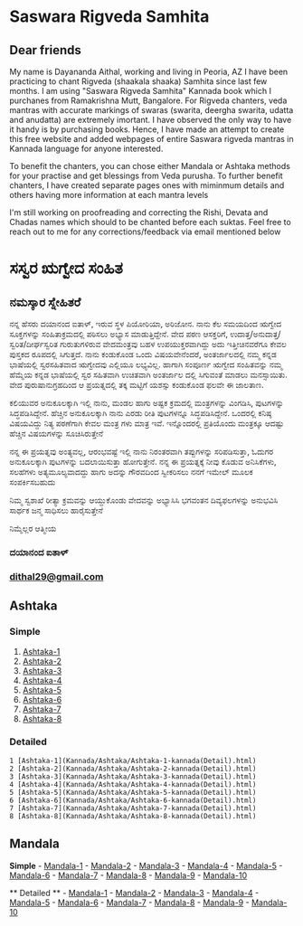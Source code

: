 # Saswara Rigveda Samhita
## Dear friends
My name is Dayananda Aithal, working and living in Peoria, AZ I have been practicing to chant Rigveda (shaakala shaaka) Samhita since last few months.  I am using "Saswara Rigveda Samhita" Kannada book which I purchanes from Ramakrishna Mutt, Bangalore. For Rigveda chanters, veda mantras with accurate markings of swaras (swarita, deergha swarita, udatta and anudatta) are extremely imortant. I have observed the only way to have it handy is by purchasing books. Hence, I have made an attempt to create this free website and added webpages of entire Saswara rigveda mantras in Kannada language for anyone interested.

To benefit the chanters, you can chose either  Mandala or Ashtaka methods for your practise and get blessings from Veda purusha. To further benefit chanters, I have created separate pages ones with miminmum details and others having more information at each mantra levels

I'm still working on proofreading and correcting the Rishi, Devata and Chadas names which should to be chanted before each suktas. Feel free to reach out to me for any corrections/feedback 
via email mentioned below

# ಸಸ್ವರ ಋಗ್ವೇದ ಸಂಹಿತ 
## ನಮಸ್ಕಾರ ಸ್ನೇಹಿತರೆ
ನನ್ನ ಹೆಸರು ದಯಾನಂದ ಐತಾಳ್, ಇರುವ ಸ್ಥಳ ಪಿಯೋರಿಯಾ, ಅರಿಜೋನ. ನಾನು ಕೆಲ ಸಮಯದಿಂದ ಋಗ್ವೇದ ಸೂಕ್ತಗಳನ್ನು ಸಂಹಿತಾಕ್ರಮದಲ್ಲಿ ಪಠಿಸಲು ಅಭ್ಯಾಸ ಮಾಡುತ್ತಿದ್ದೇನೆ.  ವೇದ ಪಠಣ ಆಸಕ್ತರಿಗೆ, ಉದಾತ್ತ/ಅನುದಾತ್ತ/ಸ್ವರಿತ/ದೀರ್ಘಸ್ವರಿತ ಗುರುತುಗಳಿರುವ ವೇದಮಂತ್ರವು ಬಹಳ ಉಪಯುಕ್ತರವಾಗಿದ್ದು ಅದು ಇತ್ತೀಚಿನವರೆಗೂ ಕೇವಲ ಪುಸ್ತಕದ ರೂಪದಲ್ಲಿ ಸಿಗುತ್ತದೆ. ನಾನು ಕಂಡುಕೊಂಡ ಒಂದು ವಿಷಯವೇನೆಂದರೆ, ಅಂತರ್ಜಾಲದಲ್ಲಿ ನಮ್ಮ ಕನ್ನಡ ಭಾಷೆಯಲ್ಲಿ ಸ್ವರಸಹಿತವಾದ ಋಗ್ವೇದವು ಎಲ್ಲಿಯೂ ಲಭ್ಯವಿಲ್ಲ. ಹಾಗಾಗಿ ಸಂಪೂರ್ಣ ಋಗ್ವೇದ ಸಂಹಿತವನ್ನು ನಮ್ಮ ಹೆಮ್ಮೆಯ ಕನ್ನಡ ಭಾಷೆಯಲ್ಲಿ ಸ್ವರ ಸಹಿತವಾಗಿ ಉಚಿತವಾಗಿ ಅಂತರ್ಜಾಲ ದಲ್ಲಿ ಸಿಗುವಂತೆ ಮಾಡಲು ಮನಸ್ಸಾಯಿತು. ವೇದ ಪುರುಷಾನುಗ್ರಹದಿಂದ ಆ ಪ್ರಯತ್ನದಲ್ಲಿ ತಕ್ಕ ಮಟ್ಟಿಗೆ ಯಶಸ್ಸು ಕಂಡುಕೊಂಡ ಫಲವೇ ಈ ಜಾಲತಾಣ.

ಕಲಿಯುವರ ಅನುಕೂಲಕ್ಕಾಗಿ ಇಲ್ಲಿ ನಾನು, ಮಂಡಲ ಹಾಗು ಅಷ್ಟಕ ಕ್ರಮದಲ್ಲಿ ಮಂತ್ರಗಳನ್ನು ವಿಂಗಡಿಸಿ, ಪುಟಗಳನ್ನು ಸಿದ್ಧಪಡಿಸಿದ್ದೇನೆ. ಹೆಚ್ಚಿನ ಅನುಕೂಲಕ್ಕಾಗಿ ನಾನು ಎರಡು ರೀತಿ ಪುಟಗಳನ್ನೂ ಸಿದ್ಧಪಡಿಸಿದ್ದೇನೆ. ಒಂದರಲ್ಲಿ ಕನಿಷ್ಠ ವಿಷಯವಿದ್ದು ನಿತ್ಯ ಪಠಣೆಗಾಗಿ ಕೇವಲ ಮಂತ್ರ ಗಳು ಮಾತ್ರ ಇವೆ. ಇನ್ನೊಂದರಲ್ಲಿ ಪ್ರತಿಯೊಂದು ಮಂತ್ರಕ್ಕೂ ಆದಷ್ಟು ಹೆಚ್ಚಿನ ವಿಷಯಗಳನ್ನು ಸೂಚಿಸಿರುತ್ತೇನೆ

ನನ್ನ ಈ ಪ್ರಯತ್ನವು ಅಂತ್ಯವಲ್ಲ, ಆರಂಭವಷ್ಟೆ ಇಲ್ಲಿ ನಾನು ನಿರಂತರವಾಗಿ ತಪ್ಪುಗಳನ್ನು ಸರಿಪಡಿಸುತ್ತಾ,  ಓದುಗರ ಅನುಕೂಲಕ್ಕಾಗಿ ಪುಟಗಳನ್ನು ಬದಲಾಯಿಸುತ್ತಾ ಹೋಗುತ್ತೇನೆ. ನನ್ನ ಈ ಪ್ರಯತ್ನಕ್ಕೆ ನೀವು ಕೊಡುವ ಅನಿಸಿಕೆಗಳು, ಸಲಹೆಗಳು ಅತ್ಯಮೂಲ್ಯವಾದದ್ದು ಹಾಗು ಅದನ್ನು ಗೌರವದಿಂದ ಸ್ವೀಕರಿಸಲು ನನಗೆ ಇಮೇಲ್ ಮೂಲಕ ಸಂಪರ್ಕಿಸಬಹುದು 

ನಿಮ್ಮ ಸ್ವಶಾಖೆ ರೀತ್ಯಾ ಕ್ರಮವನ್ನು ಆಯ್ದುಕೊಂಡು ವೇದವನ್ನು ಅಭ್ಯಾಸಿಸಿ ಭಗವಂತನ ದಿವ್ಯಫಲಗಳನ್ನು ಅನುಭವಿಸಿ ಸಾರ್ಥಕ ಜನ್ಮ ಸಾಧಿಸಲು ಹಾರೈಸುತ್ತೇನೆ 

ನಿಮ್ಮೆಲ್ಲರ ಆತ್ಮೀಯ 
### ದಯಾನಂದ ಐತಾಳ್ 
### dithal29@gmail.com

## Ashtaka
### Simple
1. [Ashtaka-1](Kannada/Ashtaka/Ashtaka-1-kannada(Simple).html)
2. [Ashtaka-2](Kannada/Ashtaka/Ashtaka-2-kannada(Simple).html)
3. [Ashtaka-3](Kannada/Ashtaka/Ashtaka-3-kannada(Simple).html)
4. [Ashtaka-4](Kannada/Ashtaka/Ashtaka-4-kannada(Simple).html)
5. [Ashtaka-5](Kannada/Ashtaka/Ashtaka-5-kannada(Simple).html)
6. [Ashtaka-6](Kannada/Ashtaka/Ashtaka-6-kannada(Simple).html)
7. [Ashtaka-7](Kannada/Ashtaka/Ashtaka-7-kannada(Simple).html)
8. [Ashtaka-8](Kannada/Ashtaka/Ashtaka-8-kannada(Simple).html)

### Detailed
	1 [Ashtaka-1](Kannada/Ashtaka/Ashtaka-1-kannada(Detail).html)
	2 [Ashtaka-2](Kannada/Ashtaka/Ashtaka-2-kannada(Detail).html)
	3 [Ashtaka-3](Kannada/Ashtaka/Ashtaka-3-kannada(Detail).html)
	4 [Ashtaka-4](Kannada/Ashtaka/Ashtaka-4-kannada(Detail).html)
	5 [Ashtaka-5](Kannada/Ashtaka/Ashtaka-5-kannada(Detail).html)
	6 [Ashtaka-6](Kannada/Ashtaka/Ashtaka-6-kannada(Detail).html)
	7 [Ashtaka-7](Kannada/Ashtaka/Ashtaka-7-kannada(Detail).html)
	8 [Ashtaka-8](Kannada/Ashtaka/Ashtaka-8-kannada(Detail).html)

		
## Mandala
**Simple**
	- [Mandala-1](Kannada/Mandala/Mandala-1-kannada(Simple).html)
	- [Mandala-2](Kannada/Mandala/Mandala-2-kannada(Simple).html)
	- [Mandala-3](Kannada/Mandala/Mandala-3-kannada(Simple).html)
	- [Mandala-4](Kannada/Mandala/Mandala-4-kannada(Simple).html)
	- [Mandala-5](Kannada/Mandala/Mandala-5-kannada(Simple).html)
	- [Mandala-6](Kannada/Mandala/Mandala-6-kannada(Simple).html)
	- [Mandala-7](Kannada/Mandala/Mandala-7-kannada(Simple).html)
	- [Mandala-8](Kannada/Mandala/Mandala-7-kannada(Simple).html)
	- [Mandala-9](Kannada/Mandala/Mandala-9-kannada(Simple).html)
	- [Mandala-10](Kannada/Mandala/Mandala-10-kannada(Simple).html)
		
** Detailed **
	- [Mandala-1](Kannada/Mandala/Mandala-1-kannada(Detail).html)
	- [Mandala-2](Kannada/Mandala/Mandala-2-kannada(Detail).html)
	- [Mandala-3](Kannada/Mandala/Mandala-3-kannada(Detail).html)
	- [Mandala-4](Kannada/Mandala/Mandala-4-kannada(Detail).html)
	- [Mandala-5](Kannada/Mandala/Mandala-5-kannada(Detail).html)
	- [Mandala-6](Kannada/Mandala/Mandala-6-kannada(Detail).html)
	- [Mandala-7](Kannada/Mandala/Mandala-7-kannada(Detail).html)
	- [Mandala-8](Kannada/Mandala/Mandala-8-kannada(Detail).html)
	- [Mandala-9](Kannada/Mandala/Mandala-9-kannada(Detail).html)
	- [Mandala-10](Kannada/Mandala/Mandala-10-kannada(Detail).html)
 